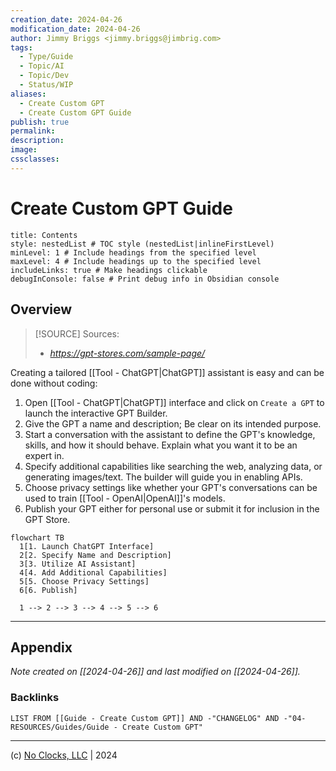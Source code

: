 ```yaml
---
creation_date: 2024-04-26
modification_date: 2024-04-26
author: Jimmy Briggs <jimmy.briggs@jimbrig.com>
tags:
  - Type/Guide
  - Topic/AI
  - Topic/Dev
  - Status/WIP
aliases:
  - Create Custom GPT
  - Create Custom GPT Guide
publish: true
permalink:
description:
image:
cssclasses:
---
```


# Create Custom GPT Guide

```table-of-contents
title: Contents 
style: nestedList # TOC style (nestedList|inlineFirstLevel)
minLevel: 1 # Include headings from the specified level
maxLevel: 4 # Include headings up to the specified level
includeLinks: true # Make headings clickable
debugInConsole: false # Print debug info in Obsidian console
```

## Overview

> [!SOURCE] Sources:
> - *https://gpt-stores.com/sample-page/*

Creating a tailored [[Tool - ChatGPT|ChatGPT]] assistant is easy and can be done without coding:

1. Open [[Tool - ChatGPT|ChatGPT]] interface and click on `Create a GPT` to launch the interactive GPT Builder.
2. Give the GPT a name and description; Be clear on its intended purpose.
3. Start a conversation with the assistant to define the GPT's knowledge, skills, and how it should behave. Explain what you want it to be an expert in.
4. Specify additional capabilities like searching the web, analyzing data, or generating images/text. The builder will guide you in enabling APIs.
5. Choose privacy settings like whether your GPT's conversations can be used to train [[Tool - OpenAI|OpenAI]]'s models.
6. Publish your GPT either for personal use or submit it for inclusion in the GPT Store.

```mermaid
flowchart TB
  1[1. Launch ChatGPT Interface]
  2[2. Specify Name and Description]
  3[3. Utilize AI Assistant]
  4[4. Add Additional Capabilities]
  5[5. Choose Privacy Settings]
  6[6. Publish]

  1 --> 2 --> 3 --> 4 --> 5 --> 6
```



***

## Appendix

*Note created on [[2024-04-26]] and last modified on [[2024-04-26]].*

### Backlinks

```dataview
LIST FROM [[Guide - Create Custom GPT]] AND -"CHANGELOG" AND -"04-RESOURCES/Guides/Guide - Create Custom GPT"
```

***

(c) [No Clocks, LLC](https://github.com/noclocks) | 2024